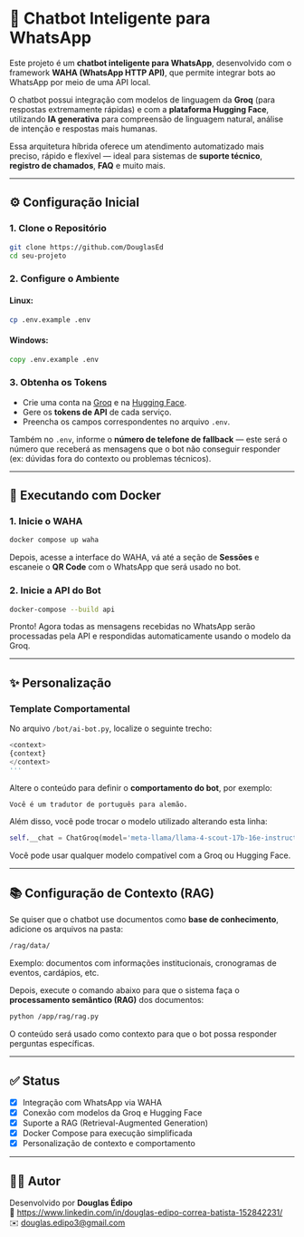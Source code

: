 # 🤖 Chatbot Inteligente para WhatsApp

Este projeto é um **chatbot inteligente para WhatsApp**, desenvolvido com o framework **WAHA (WhatsApp HTTP API)**, que permite integrar bots ao WhatsApp por meio de uma API local.  

O chatbot possui integração com modelos de linguagem da **Groq** (para respostas extremamente rápidas) e com a **plataforma Hugging Face**, utilizando **IA generativa** para compreensão de linguagem natural, análise de intenção e respostas mais humanas.

Essa arquitetura híbrida oferece um atendimento automatizado mais preciso, rápido e flexível — ideal para sistemas de **suporte técnico**, **registro de chamados**, **FAQ** e muito mais.

---

## ⚙️ Configuração Inicial

### 1. Clone o Repositório

```bash
git clone https://github.com/DouglasEd
cd seu-projeto
```

### 2. Configure o Ambiente

#### Linux:

```bash
cp .env.example .env
```

#### Windows:

```cmd
copy .env.example .env
```

### 3. Obtenha os Tokens

- Crie uma conta na [Groq](https://groq.com) e na [Hugging Face](https://huggingface.co).
- Gere os **tokens de API** de cada serviço.
- Preencha os campos correspondentes no arquivo `.env`.

Também no `.env`, informe o **número de telefone de fallback** — este será o número que receberá as mensagens que o bot não conseguir responder (ex: dúvidas fora do contexto ou problemas técnicos).

---

## 🐳 Executando com Docker

### 1. Inicie o WAHA

```bash
docker compose up waha
```

Depois, acesse a interface do WAHA, vá até a seção de **Sessões** e escaneie o **QR Code** com o WhatsApp que será usado no bot.

### 2. Inicie a API do Bot

```bash
docker-compose --build api
```

Pronto! Agora todas as mensagens recebidas no WhatsApp serão processadas pela API e respondidas automaticamente usando o modelo da Groq.

---

## ✨ Personalização

### Template Comportamental

No arquivo `/bot/ai-bot.py`, localize o seguinte trecho:

```python
<context>
{context}
</context>
'''
```

Altere o conteúdo para definir o **comportamento do bot**, por exemplo:

```text
Você é um tradutor de português para alemão.
```

Além disso, você pode trocar o modelo utilizado alterando esta linha:

```python
self.__chat = ChatGroq(model='meta-llama/llama-4-scout-17b-16e-instruct')
```

Você pode usar qualquer modelo compatível com a Groq ou Hugging Face.

---

## 📚 Configuração de Contexto (RAG)

Se quiser que o chatbot use documentos como **base de conhecimento**, adicione os arquivos na pasta:

```bash
/rag/data/
```

Exemplo: documentos com informações institucionais, cronogramas de eventos, cardápios, etc.

Depois, execute o comando abaixo para que o sistema faça o **processamento semântico (RAG)** dos documentos:

```bash
python /app/rag/rag.py
```

O conteúdo será usado como contexto para que o bot possa responder perguntas específicas.

---

## ✅ Status

- [x] Integração com WhatsApp via WAHA  
- [x] Conexão com modelos da Groq e Hugging Face  
- [x] Suporte a RAG (Retrieval-Augmented Generation)  
- [x] Docker Compose para execução simplificada  
- [x] Personalização de contexto e comportamento  

---

## 👨‍💻 Autor

Desenvolvido por **Douglas Édipo**  
🔗 https://www.linkedin.com/in/douglas-edipo-correa-batista-152842231/ </br>
✉️ douglas.edipo3@gmail.com
